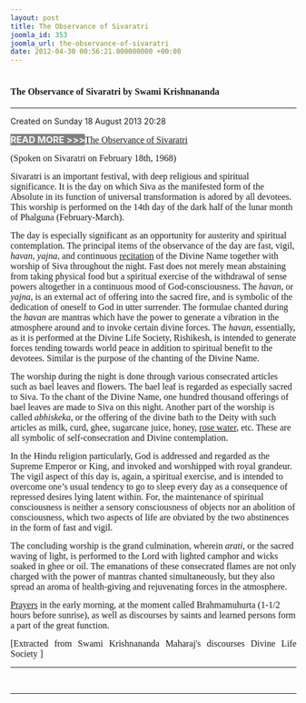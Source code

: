 ```yaml
---
layout: post
title: The Observance of Sivaratri
joomla_id: 353
joomla_url: the-observance-of-sivaratri
date: 2012-04-30 00:56:21.000000000 +00:00
---
```

<h1 itemprop="name"><span style="font-size: 12pt; font-family: book antiqua,palatino;">The Observance of Sivaratri by Swami Krishnananda</span></h1>
<hr />
<p>Created on Sunday 18 August 2013 20:28</p>
<div id="discText">
<div id="discText">
<div id="discText">
<div id="discText">
<div id="discText">
<div id="discText">
<div id="discText">
<div id="discText">
<div id="discText">
<div id="discText">
<div id="discText">
<div id="discText">
<div id="discText">
<p><span style="font-size: 12pt;"><span style="background-color: #ffffff; color: #333333;"><span style="background-color: #808080; color: #ffffff;"><strong>READ MORE &gt;&gt;&gt;</strong></span></span></span><a href="http://www.swami-krishnananda.org/disc/disc_102.html"><span style="font-size: 12pt; font-family: book antiqua,palatino;"></span></a><a href="http://www.swami-krishnananda.org/disc/disc_161.html"><span style="font-size: 12pt; font-family: book antiqua,palatino;">The Observance of Sivaratri</span></a></p>
<div id="discText">
<div id="discText">
<div id="discText">
<div id="discText">
<div id="discText">
<div id="discText">
<div id="discText">
<div id="discText">
<div id="discText">
<div id="discText">
<div id="discText">
<div id="discText">
<div id="discText">
<div id="discText">
<div id="discText2">
<div id="discText">
<div id="discText">
<div id="discText">
<div id="discText">
<div id="discText">
<div id="discText">
<div id="discText">
<div id="discText">
<div id="discText"><span itemprop="author" itemscope="" itemtype="http://schema.org/Person"><span itemprop="name"></span></span>
<div id="discText">
<div id="discText"><span itemprop="articleBody"><span itemprop="author" itemscope="" itemtype="http://schema.org/Person"><span itemprop="name"></span></span></span>
<div id="discText"><span itemprop="articleBody"><span itemprop="author" itemscope="" itemtype="http://schema.org/Person"><span itemprop="name"></span></span></span><span itemprop="author" itemscope="" itemtype="http://schema.org/Person"><span itemprop="name"></span></span>
<div id="discText">
<div id="discText">
<div id="discText">
<p class="subNoteDisc"><span style="font-size: 12pt; font-family: book antiqua,palatino;">(Spoken on Sivaratri on February 18th, 1968)</span></p>
<div id="discText"><span itemprop="articleBody">
<p><span style="font-size: 12pt; font-family: book antiqua,palatino;">Sivaratri is an important festival, with deep religious and spiritual significance. It is the day on which Siva as the manifested form of the Absolute in its function of universal transformation is adored by all devotees. This worship is performed on the 14th day of the dark half of the lunar month of Phalguna (February-March).</span></p>
<p><span style="font-size: 12pt; font-family: book antiqua,palatino;">The day is especially significant as an opportunity for austerity and spiritual contemplation. The principal items of the observance of the day are fast, vigil, <em>havan</em>, <em>yajna</em>, and continuous </span><nobr><a href="http://www.swami-krishnananda.org/disc/disc_161.html" class="FAtxtL" id="FALINK_3_0_2"><span style="font-size: 12pt; font-family: book antiqua,palatino;">recitation</span></a></nobr><span style="font-size: 12pt; font-family: book antiqua,palatino;"> of the Divine Name together with worship of Siva throughout the night. Fast does not merely mean abstaining from taking physical food but a spiritual exercise of the withdrawal of sense powers altogether in a continuous mood of God-consciousness. The <em>havan</em>, or <em>yajna</em>, is an external act of offering into the sacred fire, and is symbolic of the dedication of oneself to God in utter surrender. The formulae chanted during the <em>havan</em> are mantras which have the power to generate a vibration in the atmosphere around and to invoke certain divine forces. The <em>havan</em>, essentially, as it is performed at the Divine Life Society, Rishikesh, is intended to generate forces tending towards world peace in addition to spiritual benefit to the devotees. Similar is the purpose of the chanting of the Divine Name.</span></p>
<p><span style="font-size: 12pt; font-family: book antiqua,palatino;">The worship during the night is done through various consecrated articles such as bael leaves and flowers. The bael leaf is regarded as especially sacred to Siva. To the chant of the Divine Name, one hundred thousand offerings of bael leaves are made to Siva on this night. Another part of the worship is called <em>abhiskeka</em>, or the offering of the divine bath to the Deity with such articles as milk, curd, ghee, sugarcane juice, honey, </span><nobr><a href="http://www.swami-krishnananda.org/disc/disc_161.html" class="FAtxtL" id="FALINK_1_0_0"><span style="font-size: 12pt; font-family: book antiqua,palatino;">rose water</span></a></nobr><span style="font-size: 12pt; font-family: book antiqua,palatino;">, etc. These are all symbolic of self-consecration and Divine contemplation.</span></p>
<p><span style="font-size: 12pt; font-family: book antiqua,palatino;">In the Hindu religion particularly, God is addressed and regarded as the Supreme Emperor or King, and invoked and worshipped with royal grandeur. The vigil aspect of this day is, again, a spiritual exercise, and is intended to overcome one’s usual tendency to go to sleep every day as a consequence of repressed desires lying latent within. For, the maintenance of spiritual consciousness is neither a sensory consciousness of objects nor an abolition of consciousness, which two aspects of life are obviated by the two abstinences in the form of fast and vigil.</span></p>
<p><span style="font-size: 12pt; font-family: book antiqua,palatino;">The concluding worship is the grand culmination, wherein <em>arati</em>, or the sacred waving of light, is performed to the Lord with lighted camphor and wicks soaked in ghee or oil. The emanations of these consecrated flames are not only charged with the power of mantras chanted simultaneously, but they also spread an aroma of health-giving and rejuvenating forces in the atmosphere.</span></p>
<p><nobr><a href="http://www.swami-krishnananda.org/disc/disc_161.html" class="FAtxtL" id="FALINK_2_0_1"><span style="font-size: 12pt; font-family: book antiqua,palatino;">Prayers</span></a></nobr><span style="font-size: 12pt; font-family: book antiqua,palatino;"> in the early morning, at the moment called Brahmamuhurta (1-1/2 hours before sunrise), as well as discourses by saints and learned persons form a part of the great function.</span></p>
</span></div>
<span itemprop="articleBody"></span></div>
<span itemprop="articleBody"></span></div>
<span itemprop="articleBody"></span></div>
</div>
</div>
<span itemprop="articleBody"></span></div>
<span itemprop="articleBody"></span></div>
</div>
</div>
</div>
</div>
</div>
</div>
</div>
</div>
</div>
</div>
</div>
</div>
</div>
</div>
</div>
</div>
</div>
</div>
</div>
</div>
</div>
</div>
</div>
</div>
</div>
</div>
</div>
</div>
</div>
</div>
</div>
</div>
</div>
</div>
</div>
</div>
<p style="text-align: justify; line-height: normal;"><span style="font-size: 12pt; font-family: verdana,geneva;">[Extracted from Swami Krishnananda Maharaj's discourses Divine Life Society ]</span></p>
<hr />
<p>&nbsp;</p>
<hr />
<p>&nbsp;</p>
<div style="position: absolute; left: -40px; top: -25px; width: 1px; height: 1px; overflow: hidden;" data-mce-bogus="1" class="mcePaste" id="_mcePaste">
<h1>The Gospel of the Bhagavadgita</h1>
</div>
